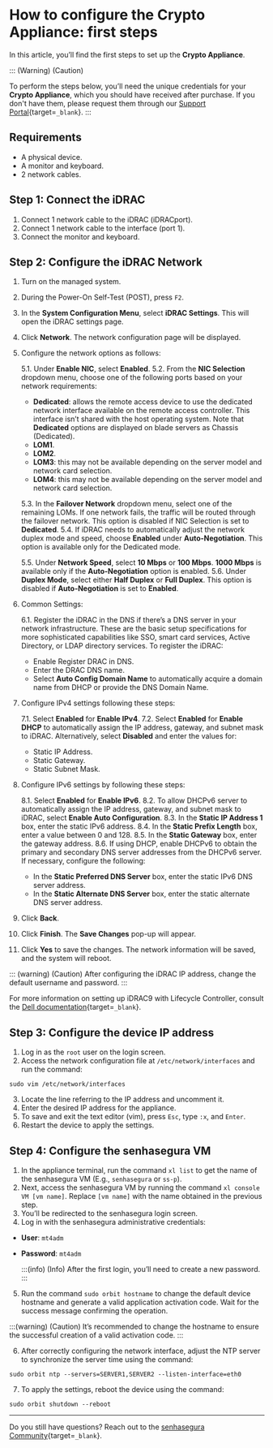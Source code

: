 # How to configure the Crypto Appliance: first steps

In this article, you’ll find the first steps to set up the **Crypto Appliance**.

::: (Warning) (Caution) 

To perform the steps below, you’ll need the unique credentials for your **Crypto Appliance**, which you should have received after purchase. If you don't have them, please request them through our [Support Portal](https://suporte.senhasegura.com.br/en/support/login){target=`_blank`}.
:::
## Requirements

* A physical device.
* A monitor and keyboard.
* 2 network cables.


## Step 1: Connect the iDRAC

1. Connect 1 network cable to the iDRAC (iDRACport).
2. Connect 1 network cable to the interface (port 1).
3. Connect the monitor and keyboard.



## Step 2: Configure the iDRAC Network


1. Turn on the managed system.
2. During the Power-On Self-Test (POST), press `F2`.
3. In the **System Configuration Menu**, select **iDRAC Settings**. This will open the iDRAC settings page.
4. Click **Network**. The network configuration page will be displayed.
5. Configure the network options as follows:
    
    5.1. Under **Enable NIC**, select **Enabled**.
    5.2. From the **NIC Selection** dropdown menu, choose one of the following ports based on your network requirements:

    * **Dedicated**: allows the remote access device to use the dedicated network interface available on the remote access controller. This interface isn’t shared with the host operating system. Note that **Dedicated** options are displayed on blade servers as Chassis (Dedicated).
    * **LOM1**.
    * **LOM2**.
    * **LOM3**: this may not be available depending on the server model and network card selection.
    * **LOM4**: this may not be available depending on the server model and network card selection.

    5.3. In the **Failover Network** dropdown menu, select one of the remaining LOMs. If one network fails, the traffic will be routed through the failover network. This option is disabled if NIC Selection is set to **Dedicated**. 
    5.4. If iDRAC needs to automatically adjust the network duplex mode and speed, choose **Enabled** under **Auto-Negotiation**. This option is available only for the Dedicated mode.


    5.5. Under **Network Speed**, select **10 Mbps** or **100 Mbps**. **1000 Mbps** is available only if the **Auto-Negotiation** option is enabled.
    5.6. Under **Duplex Mode**, select either **Half Duplex** or **Full Duplex**. This option is disabled if **Auto-Negotiation** is set to **Enabled**.

6. Common Settings:
    
    6.1. Register the iDRAC in the DNS if there’s a DNS server in your network infrastructure. These are the basic setup specifications for more sophisticated capabilities like SSO, smart card services, Active Directory, or LDAP directory services. To register the iDRAC:



    * Enable Register DRAC in DNS.
    * Enter the DRAC DNS name.
    * Select **Auto Config Domain Name** to automatically acquire a domain name from DHCP or provide the DNS Domain Name.


7. Configure IPv4 settings following these steps:
    
    7.1. Select **Enabled** for **Enable IPv4**.
    7.2. Select **Enabled** for **Enable DHCP** to automatically assign the IP address, gateway, and subnet mask to iDRAC. Alternatively, select **Disabled** and enter the values for:

    * Static IP Address.
    * Static Gateway.
    * Static Subnet Mask.

8. Configure IPv6 settings by following these steps:
    
    8.1. Select **Enabled** for **Enable IPv6**.
    8.2. To allow DHCPv6 server to automatically assign the IP address, gateway, and subnet mask to iDRAC, select **Enable Auto Configuration**.
    8.3. In the **Static IP Address 1** box, enter the static IPv6 address.
    8.4. In the **Static Prefix Length** box, enter a value between 0 and 128.
    8.5.  In the **Static Gateway** box, enter the gateway address.
    8.6. If using DHCP, enable DHCPv6 to obtain the primary and secondary DNS server addresses from the DHCPv6 server. If necessary, configure the following:



    * In the **Static Preferred DNS Server** box, enter the static IPv6 DNS server address.
    * In the **Static Alternate DNS Server** box, enter the static alternate DNS server address.


9. Click **Back**.
10. Click **Finish**. The **Save Changes** pop-up will appear.
11. Click **Yes** to save the changes. The network information will be saved, and the system will reboot.


::: (warning) (Caution)
After configuring the iDRAC IP address, change the default username and password.
:::

For more information on setting up iDRAC9 with Lifecycle Controller, consult the [Dell documentation](https://www.dell.com/support/kbdoc/en-us/000177212/dell-poweredge-how-to-configure-the-idrac9-and-the-lifecycle-controller-network-ip?lwp=rt){target=`_blank`}.

## Step 3: Configure the device IP address


1. Log in as the `root` user on the login screen.
2. Access the network configuration file at `/etc/network/interfaces` and run the command:
```Shell
sudo vim /etc/network/interfaces
```

3. Locate the line referring to the IP address and uncomment it.
4. Enter the desired IP address for the appliance.
5. To save and exit the text editor (vim), press `Esc`, type `:x`, and `Enter`.
6. Restart the device to apply the settings.


## Step 4: Configure the senhasegura VM

1. In the appliance terminal, run the command `xl list` to get the name of the senhasegura VM (E.g., `senhasegura` or `ss-p`).
2. Next, access the senhasegura VM by running the command `xl console VM [vm name]`. Replace `[vm name]` with the name obtained in the previous step.
3. You’ll be redirected to the senhasegura login screen.
4. Log in with the senhasegura administrative credentials:

* **User**: `mt4adm`
* **Password**: `mt4adm` 

  :::(info) (Info)
  After the first login, you’ll need to create a new password.
  :::


5. Run the command `sudo orbit hostname` to change the default device hostname and generate a valid application activation code. Wait for the success message confirming the operation.

:::(warning) (Caution)
It’s recommended to change the hostname to ensure the successful creation of a valid activation code.
:::

6.  After correctly configuring the network interface, adjust the NTP server to synchronize the server time using the command:

```Shell
sudo orbit ntp --servers=SERVER1,SERVER2 --listen-interface=eth0
```
7. To apply the settings, reboot the device using the command:
```Shell
sudo orbit shutdown --reboot
```

* * *
Do you still have questions? Reach out to the [senhasegura Community](https://community.senhasegura.io/){target=`_blank`}.
